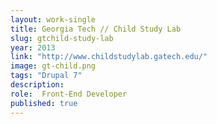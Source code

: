 ```yaml
---
layout: work-single
title: Georgia Tech // Child Study Lab
slug: gtchild-study-lab
year: 2013
link: "http://www.childstudylab.gatech.edu/"
image: gt-child.png
tags: "Drupal 7"
description:
role:  Front-End Developer
published: true
---
```

